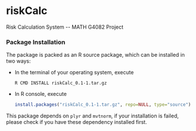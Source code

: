 # riskCalc

Risk Calculation System -- MATH G4082 Project

### Package Installation

The package is packed as an R source package, which can be installed in two ways:

* In the terminal of your operating system, execute
  ```
  R CMD INSTALL riskCalc_0.1-1.tar.gz
  ```

* In R console, execute
  ```r
  install.packages("riskCalc_0.1-1.tar.gz", repo=NULL, type="source")
  ```

This package depends on `plyr` and `mvtnorm`, if your installation is failed, please check if you have these dependency installed first. 